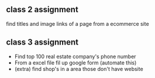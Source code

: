 ## class 2 assignment

find titles and image links of a page from a ecommerce site

## class 3 assignment

- Find top 100 real estate company's phone number
- From a excel file fil up google form (automate this)
- (extra) find shop's in a area those don't have website
